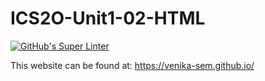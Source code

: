 # ICS2O-Unit1-02-HTML

[![GitHub's Super Linter](https://github.com/venika-sem/ICS2O-Unit1-02-HTML/workflows/GitHub's%20Super%20Linter/badge.svg)](https://github.com/venika-sem/ICS2O-Unit1-02-HTML/actions)

This website can be found at: [https://venika-sem.github.io/<ICS2O-Unit1-02-HTML>](https://venika-sem.github.io/<ICS2O-Unit1-02-HTML>)
